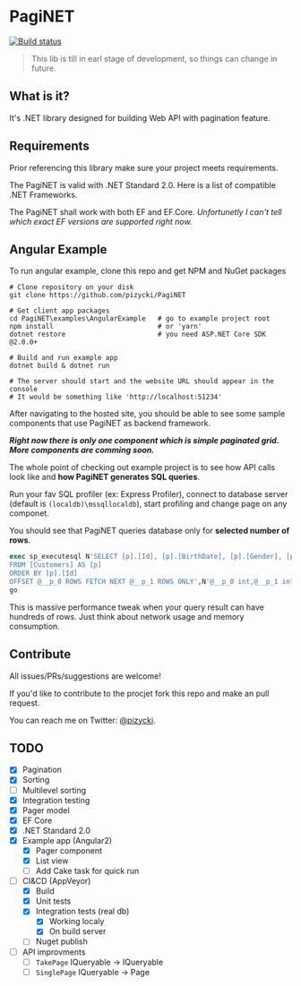 # PagiNET

[![Build status](https://ci.appveyor.com/api/projects/status/a689qih74at6hyx0/branch/master?svg=true)](https://ci.appveyor.com/project/pizycki/paginet/branch/master)

> This lib is till in earl stage of development, so things can change in future.

## What is it?

It's .NET library designed for building Web API with pagination feature.

## Requirements
Prior referencing this library make sure your project meets requirements.

The PagiNET is valid with .NET Standard 2.0. Here is a list of compatible .NET Frameworks.

The PagiNET shall work with both EF and EF.Core. _Unfortunetly I can't tell which exact EF versions are supported right now._

## Angular Example

To run angular example, clone this repo and get NPM and NuGet packages

```
# Clone repository on your disk
git clone https://github.com/pizycki/PagiNET

# Get client app packages
cd PagiNET\examples\AngularExample   # go to example project root
npm install                          # or 'yarn'
dotnet restore                       # you need ASP.NET Core SDK @2.0.0+

# Build and run example app
dotnet build & dotnet run

# The server should start and the website URL should appear in the console
# It would be something like 'http://localhost:51234'
```

After navigating to the hosted site, you should be able to see some sample components that use PagiNET as backend framework.

_**Right now there is only one component which is simple paginated grid. More components are comming soon.**_

The whole point of checking out example project is to see how API calls look like and **how PagiNET generates SQL queries**. 

Run your fav SQL profiler (ex: Express Profiler), connect to database server (default is `(localdb)\mssqllocaldb`), start profiling and change page on any componet.

You should see that PagiNET queries database only for **selected number of rows**. 

```sql
exec sp_executesql N'SELECT [p].[Id], [p].[BirthDate], [p].[Gender], [p].[Name]
FROM [Customers] AS [p]
ORDER BY [p].[Id]
OFFSET @__p_0 ROWS FETCH NEXT @__p_1 ROWS ONLY',N'@__p_0 int,@__p_1 int',@__p_0=20,@__p_1=20
go
```

This is massive performance tweak when your query result can have hundreds of rows. Just think about network usage and memory consumption.

## Contribute

All issues/PRs/suggestions are welcome!

If you'd like to contribute to the procjet fork this repo and make an pull request.

You can reach me on Twitter: [@pizycki](http://twitter.com/pizycki).

## TODO

- [x] Pagination
- [x] Sorting
- [ ] Multilevel sorting
- [x] Integration testing
- [x] Pager model
- [x] EF Core
- [x] .NET Standard 2.0
- [x] Example app (Angular2)
  - [x] Pager component
  - [x] List view
  - [ ] Add Cake task for quick run
- [ ] CI&CD (AppVeyor)
  - [x] Build
  - [x] Unit tests
  - [x] Integration tests (real db)
    - [x] Working localy
    - [x] On build server 
  - [ ] Nuget publish
- [ ] API improvments
  - [ ] `TakePage` IQueryable -> IQueryable
  - [ ] `SinglePage` IQueryable -> Page